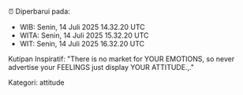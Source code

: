 ⏰ Diperbarui pada:
- WIB: Senin, 14 Juli 2025 14.32.20 UTC
- WITA: Senin, 14 Juli 2025 15.32.20 UTC
- WIT: Senin, 14 Juli 2025 16.32.20 UTC

Kutipan Inspiratif:
"There is no market for YOUR EMOTIONS, so never advertise your FEELINGS just display YOUR ATTITUDE.,."


Kategori: attitude

